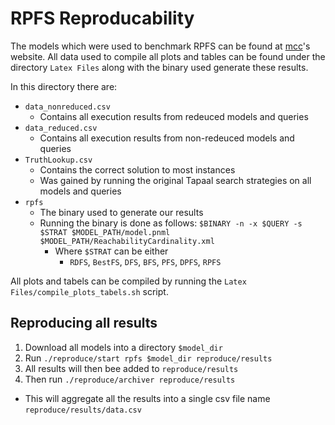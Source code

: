 # RPFS Reproducability
The models which were used to benchmark RPFS can be found at [mcc](https://mcc.lip6.fr/2022/models.php)'s website.
All data used to compile all plots and tables can be found under the directory `Latex Files` along with the binary used generate these results.

In this directory there are:
 - `data_nonreduced.csv`
   - Contains all execution results from redeuced models and queries 
 - `data_reduced.csv`
   - Contains all execution results from non-redeuced models and queries
 - `TruthLookup.csv`
   - Contains the correct solution to most instances 
   - Was gained by running the original Tapaal search strategies on all models and queries 
 - `rpfs`
   - The binary used to generate our results
   - Running the binary is done as follows: `$BINARY -n -x $QUERY -s $STRAT $MODEL_PATH/model.pnml $MODEL_PATH/ReachabilityCardinality.xml` 
     - Where `$STRAT` can be either 
       - `RDFS`, `BestFS`, `DFS`, `BFS`, `PFS`, `DPFS`, `RPFS`

All plots and tabels can be compiled by running the `Latex Files/compile_plots_tabels.sh` script.

## Reproducing all results
 1. Download all models into a directory `$model_dir` 
 2. Run `./reproduce/start rpfs $model_dir reproduce/results`
 3. All results will then bee added to `reproduce/results` 
 4. Then run `./reproduce/archiver reproduce/results`
   - This will aggregate all the results into a single csv file name `reproduce/results/data.csv`  
